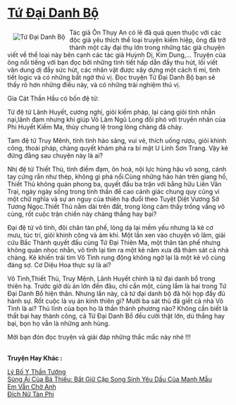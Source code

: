 <a href="https://utruyen.com/truyen/tu-dai-danh-bo/20340/" title="Tứ Đại Danh Bộ"><h1>Tứ Đại Danh Bộ</h1></a><div style="display:table"><img align="right" style="float: left; padding: 10px;" src="https://utruyen.com/images/story/200x260/tu-dai-danh-bo.jpg" alt="Tứ Đại Danh Bộ">Tác giả Ôn Thụy An có lẽ đã quá quen thuộc với các độc giả yêu thích thể loại truyện kiếm hiệp, ông đã trở thành một cây đại thụ lớn trong những tác giả chuyện viết về thể loại này bên cạnh các tác giả Huỳnh Dị, Kim Dung,... Truyện của ông nổi tiếng với bạn đọc bởi những tình tiết hấp dẫn đầy thu hút, lối viết văn dung dị đầy sức hút, các nhân vật được xây dựng một cách tỉ mỉ, tình tiết logic và có những bất ngờ thú vị. Đọc truyện Tứ Đại Danh Bộ bạn sẽ thấy rõ hơn những điều này, và có những trải nghiệm thú vị.<p></p>Gia Cát Thần Hầu có bốn đệ tử:<p></p>Tứ đệ tử Lãnh Huyết, cương nghị, giỏi kiếm pháp, lại càng giỏi tính nhẫn nại,lãnh đạm nhưng khi giúp Võ Lâm Ngũ Long đối phó với truyền nhân của Phi Huyết Kiếm Ma, thủy chung lệ trong lòng chàng đã chảy.<p></p>Tam đệ tử Truy Mênh, tính tình hào sảng, vui vẻ, thích uống rượu, giỏi khinh công, thoái pháp, chàng quyết khám phá ra bí mật U Linh Sơn Trang. Vậy kẻ đứng đằng sau chuyện này là ai?<p></p>Nhị đệ tử Thiết Thủ, tính điềm đạm, ôn hoà, nội lực hùng hậu vô song, cánh tay cứng rắn như thép, không gì phá nổi.Cùng những hảo hán trên giang hồ, Thiết Thủ không quản phong ba, quyết đấu ba trận với bằng hữu Liên Vân Trại, ngày ngày sống trong tinh thần đề cao cảnh giác chung quy cũng vì một chữ nghĩa và sự an nguy của thiên hạ đuổi theo Tuyệt Diệt Vương Sở Tương Ngọc.Thiết Thủ nằm dài trên đất, trong lòng cảm thấy trống vắng vô cùng, rốt cuộc trận chiến này chàng thắng hay bại?<p></p>Đại đệ tử vô tình, đôi chân tàn phế, lòng dạ lại mềm yếu nhưng là kẻ cơ mưu, túc trí, giỏi khinh công và ám khí. Một lần xen vào chuyện võ lâm, giải cứu Bắc Thành quyết đấu cùng Tứ Đại Thiên Ma, một thân tàn phế nhưng không quản nhọc nhằn, vô tình lại tìm ra một kẻ năm xưa đã thảm sát cả nhà chàng. Kẻ khiến trái tim Vô Tình rung động không ngờ lại là một kẻ vô cùng đáng sợ. Cơ Diệu Hoa thực sự là ai?<p></p>Vô Tình,Thiết Thủ, Truy Mệnh, Lãnh Huyết chính là tứ đại danh bổ trong thiên hạ. Trước giờ dù án lớn đến đâu, chỉ cần một, cùng lắm là hai trong Tứ Đại Danh Bổ hiện thân. Nhưng lần này, cả tứ đại danh bộ đã hội họp đầy đủ hành sự. Rốt cuộc là vụ án kinh thiên gì? Mười ba sát thủ đã giết cả nhà Vô Tình là ai? Thủ lĩnh của bọn họ là thần thánh phương nào? Không cần biết là thất bại hay thành công, cả Tứ Đại Danh Bổ đều cười thật lớn, dù thắng hay bại, bọn họ vẫn là những anh hùng. <p></p>Mời bạn đón đọc truyện và giải đáp những thắc mắc này nhé !!!</div><p><br><b>Truyện Hay Khác :</b></p><a href="https://utruyen.com/truyen/ly-bo-y-than-tuong/20337/" alt="Lý Bố Y Thần Tướng">Lý Bố Y Thần Tướng</a><br/><a href="https://github.com/quanluxury/ngontinhhot/tree/master/truyenhay/19136/" alt="Sủng Ái Của Bá Thiếu: Bắt Giữ Cặp Song Sinh Yêu Dấu Của Manh Mẫu">Sủng Ái Của Bá Thiếu: Bắt Giữ Cặp Song Sinh Yêu Dấu Của Manh Mẫu</a><br/><a href="https://github.com/quanluxury/ngontinhhot/tree/master/truyenhay/20348/" alt="Em Vẫn Chờ Anh">Em Vẫn Chờ Anh</a><br/><a href="https://github.com/quanluxury/ngontinhhot/tree/master/truyenhay/17085/" alt="Đích Nữ Tàn Phi">Đích Nữ Tàn Phi</a><br/>